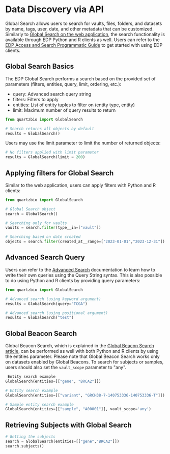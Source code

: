 # Data Discovery via API

Global Search allows users to search for vaults, files, folders, and datasets by name, tags, user, date, and other metadata that can be customized. Similarly to [Global Search on the web application](https://quartzbio.freshdesk.com/a/solutions/articles/73000597713), the search functionality is available through EDP Python and R clients as well. Users can refer to the [EDP Access and Search Programmatic Guide](https://quartzbio.freshdesk.com/en/support/solutions/articles/73000608178) to get started with using EDP clients.

## Global Search Basics

The EDP Global Search performs a search based on the provided set of parameters (filters, entities, query, limit, ordering, etc.):

-   query: Advanced search query string
-   filters: Filters to apply
-   entities: List of entity tuples to filter on (entity type, entity)
-   limit: Maximum number of query results to return

```Python
from quartzbio import GlobalSearch

# Search returns all objects by default
results = GlobalSearch()
```

Users may use the limit parameter to limit the number of returned objects:
```Python
# No filters applied with limit parameter
results = GlobalSearch(limit = 200)
```


## Applying filters for Global Search

Similar to the web application, users can apply filters with Python and R clients:

```Python
from quartzbio import GlobalSearch

# Global Search object
search = GlobalSearch()

# Searching only for vaults
vaults = search.filter(type__in=["vault"])

# Searching based on date created
objects = search.filter(created_at__range=["2023-01-01","2023-12-31"])
```

## Advanced Search Query  

Users can refer to the [Advanced Search](https://quartzbio.freshdesk.com/a/solutions/articles/73000603094) documentation to learn how to write their own queries using the Query String syntax. This is also possible to do using Python and R clients by providing query parameters:


```Python
from quartzbio import GlobalSearch

# Advanced search (using keyword argument)
results = GlobalSearch(query="TCGA")

# Advanced search (using positional argument)
results = GlobalSearch("test")
```

## Global Beacon Search  

Global Beacon Search, which is explained in the [Global Beacon Search article](https://quartzbio.github.io/quartzbio-python/metadata_and_global_beacons.html#global-beacons), can be performed as well with both Python and R clients by using the entities parameter. Please note that Global Beacon Search works only on datasets enabled by Global Beacons. To search for subjects or samples, users should also set the `vault_scope` parameter to "any".

```Python
 Entity search example
GlobalSearch(entities=[["gene", "BRCA2"]])

# Entity search example
GlobalSearch(entities=[["variant", "GRCH38-7-140753336-140753336-T"]])

# Sample entity search example
GlobalSearch(entities=[["sample", "A00001"]], vault_scope='any')
```

## Retrieving Subjects with Global Search 

```Python
# Getting the subjects
search = GlobalSearch(entities=[["gene","BRCA2"]])
search.subjects()
```
